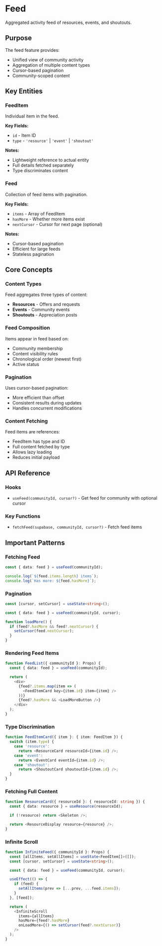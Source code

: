 # Feed

Aggregated activity feed of resources, events, and shoutouts.

## Purpose

The feed feature provides:
- Unified view of community activity
- Aggregation of multiple content types
- Cursor-based pagination
- Community-scoped content

## Key Entities

### FeedItem

Individual item in the feed.

**Key Fields:**
- `id` - Item ID
- `type` - `'resource'` | `'event'` | `'shoutout'`

**Notes:**
- Lightweight reference to actual entity
- Full details fetched separately
- Type discriminates content

### Feed

Collection of feed items with pagination.

**Key Fields:**
- `items` - Array of FeedItem
- `hasMore` - Whether more items exist
- `nextCursor` - Cursor for next page (optional)

**Notes:**
- Cursor-based pagination
- Efficient for large feeds
- Stateless pagination

## Core Concepts

### Content Types

Feed aggregates three types of content:
- **Resources** - Offers and requests
- **Events** - Community events
- **Shoutouts** - Appreciation posts

### Feed Composition

Items appear in feed based on:
- Community membership
- Content visibility rules
- Chronological order (newest first)
- Active status

### Pagination

Uses cursor-based pagination:
- More efficient than offset
- Consistent results during updates
- Handles concurrent modifications

### Content Fetching

Feed items are references:
- FeedItem has type and ID
- Full content fetched by type
- Allows lazy loading
- Reduces initial payload

## API Reference

### Hooks
- `useFeed(communityId, cursor?)` - Get feed for community with optional cursor

### Key Functions
- `fetchFeed(supabase, communityId, cursor?)` - Fetch feed items

## Important Patterns

### Fetching Feed

```typescript
const { data: feed } = useFeed(communityId);

console.log(`${feed.items.length} items`);
console.log(`Has more: ${feed.hasMore}`);
```

### Pagination

```typescript
const [cursor, setCursor] = useState<string>();

const { data: feed } = useFeed(communityId, cursor);

function loadMore() {
  if (feed?.hasMore && feed?.nextCursor) {
    setCursor(feed.nextCursor);
  }
}
```

### Rendering Feed Items

```typescript
function FeedList({ communityId }: Props) {
  const { data: feed } = useFeed(communityId);

  return (
    <div>
      {feed?.items.map(item => (
        <FeedItemCard key={item.id} item={item} />
      ))}
      {feed?.hasMore && <LoadMoreButton />}
    </div>
  );
}
```

### Type Discrimination

```typescript
function FeedItemCard({ item }: { item: FeedItem }) {
  switch (item.type) {
    case 'resource':
      return <ResourceCard resourceId={item.id} />;
    case 'event':
      return <EventCard eventId={item.id} />;
    case 'shoutout':
      return <ShoutoutCard shoutoutId={item.id} />;
  }
}
```

### Fetching Full Content

```typescript
function ResourceCard({ resourceId }: { resourceId: string }) {
  const { data: resource } = useResource(resourceId);

  if (!resource) return <Skeleton />;

  return <ResourceDisplay resource={resource} />;
}
```

### Infinite Scroll

```typescript
function InfiniteFeed({ communityId }: Props) {
  const [allItems, setAllItems] = useState<FeedItem[]>([]);
  const [cursor, setCursor] = useState<string>();

  const { data: feed } = useFeed(communityId, cursor);

  useEffect(() => {
    if (feed) {
      setAllItems(prev => [...prev, ...feed.items]);
    }
  }, [feed]);

  return (
    <InfiniteScroll
      items={allItems}
      hasMore={feed?.hasMore}
      onLoadMore={() => setCursor(feed?.nextCursor)}
    />
  );
}
```